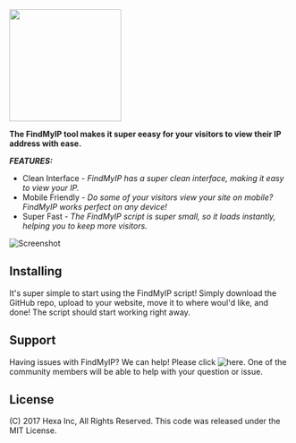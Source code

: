 <img src="https://myhexa.co/back/assets/img/logo.png" alt="" width="200">


**The FindMyIP tool makes it super eeasy for your visitors to view their IP address with ease.**<br>

**_FEATURES:_**

* Clean Interface - _FindMyIP has a super clean interface, making it easy to view your IP._
* Mobile Friendly - _Do some of your visitors view your site on mobile? FindMyIP works perfect on any device!_
* Super Fast - _The FindMyIP script is super small, so it loads instantly, helping you to keep more visitors._


![Screenshot](https://myhexa.co/images/findmyip.png)

## Installing

It's super simple to start using the FindMyIP script! Simply download the GitHub repo, upload to your website, move it to 
where woul'd like, and done! The script should start working right away.

## Support

Having issues with FindMyIP? We can help! Please click ![here](https://community.myhexa.co/t/findmyip). One of the community
members will be able to help with your question or issue.

## License

(C) 2017 Hexa Inc, All Rights Reserved. This code was released under the MIT License.
